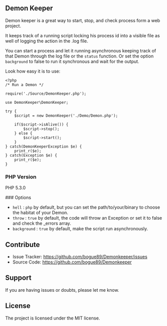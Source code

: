 
Demon Keeper
------------

Demon keeper is a great way to start, stop, and check process form a web project.

It keeps track of a running script locking his process id into a visible file as well of logging the action in the .log file.

You can start a process and let it running asynchronous keeping track of that Demon through the log file or the `status` function. Or set the option `background` to false to run it synchronous and wait for the output.


Look how easy it is to use:

    <?php
    /* Run a Demon */
    
    require('./Source/DemonKeeper.php');

	use DemonKeeper\DemonKeeper;

    try {
		$script = new DemonKeeper('./Demo/Demon.php');
		
		if($script->isAlive()) {
			$script->stop();
		} else {
			$script->start();
		}
	} catch(DemonKeeperException $e) {
		print_r($e);
	} catch(Exception $e) {
		print_r($e);
	}

### PHP Version

PHP 5.3.0

### Options

- `hell`	   : `php` by default, but you can set the path/to/your/binary to choose the habitat of your Demon.
- `throw`	   : `true` by default, the code will throw an Exception or set it to false and check the _errors array.
- `background` : `true` by default, make the script run asynchronously.

Contribute
----------

- Issue Tracker: https://github.com/bogue89/Demonkeeper/issues
- Source Code: https://github.com/bogue89/Demonkeeper

Support
-------

If you are having issues or doubts, please let me know.

License
-------
The project is licensed under the MIT license.